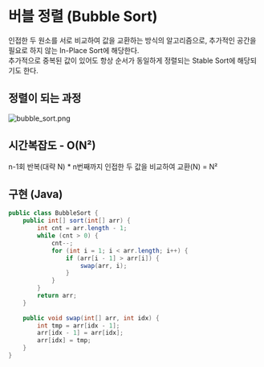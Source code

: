 # 버블 정렬 (Bubble Sort)
인접한 두 원소를 서로 비교하여 값을 교환하는 방식의 알고리즘으로, 추가적인 공간을 필요로 하지 않는 In-Place Sort에 해당한다.<br>
추가적으로 중복된 값이 있어도 항상 순서가 동일하게 정렬되는 Stable Sort에 해당되기도 한다.
## 정렬이 되는 과정
![bubble_sort.png](../img/bubble_sort.png.png)

## 시간복잡도 - O(N²)
n-1회 반복(대략 N) * n번째까지 인접한 두 값을 비교하여 교환(N) = N²
## 구현 (Java)
```java
public class BubbleSort {
    public int[] sort(int[] arr) {
        int cnt = arr.length - 1;
        while (cnt > 0) {
            cnt--;
            for (int i = 1; i < arr.length; i++) {
                if (arr[i - 1] > arr[i]) {
                    swap(arr, i);
                }
            }
        }
        return arr;
    }
    
    public void swap(int[] arr, int idx) {
        int tmp = arr[idx - 1];
        arr[idx - 1] = arr[idx];
        arr[idx] = tmp;
    }
}

```
